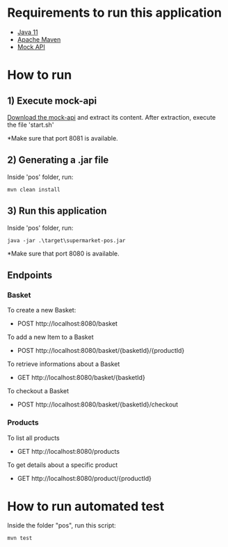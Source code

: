 # Requirements to run this application
- [Java 11](https://www.oracle.com/java/technologies/javase-jdk11-downloads.html)
- [Apache Maven](https://maven.apache.org/)
- [Mock API](https://cdn-dev.preoday.com/test/mock-api.zip)

# How to run
## 1) Execute mock-api
[Download the mock-api](https://cdn-dev.preoday.com/test/mock-api.zip) and extract its content.
After extraction, execute the file 'start.sh'

*Make sure that port 8081 is available.

## 2) Generating a .jar file
Inside 'pos' folder, run:
```
mvn clean install
```

## 3) Run this application
Inside 'pos' folder, run:
```
java -jar .\target\supermarket-pos.jar
```

*Make sure that port 8080 is available.

## Endpoints
### Basket
To create a new Basket:
- POST http://localhost:8080/basket

To add a new Item to a Basket
- POST http://localhost:8080/basket/{basketId}/{productId}

To retrieve informations about a Basket
- GET http://localhost:8080/basket/{basketId}

To checkout a Basket
- POST http://localhost:8080/basket/{basketId}/checkout

### Products
To list all products
- GET http://localhost:8080/products

To get details about a specific product
- GET http://localhost:8080/product/{productId}


# How to run automated test
Inside the folder "pos", run this script:
```
mvn test
```

